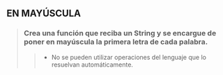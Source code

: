 ## EN MAYÚSCULA

> ### Crea una función que reciba un String y se encargue de poner en mayúscula la primera letra de cada palabra.
>> - No se pueden utilizar operaciones del lenguaje que lo resuelvan automáticamente.